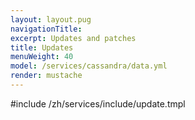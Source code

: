 ```yaml
---
layout: layout.pug
navigationTitle:
excerpt: Updates and patches
title: Updates
menuWeight: 40
model: /services/cassandra/data.yml
render: mustache
---
```


#include /zh/services/include/update.tmpl
